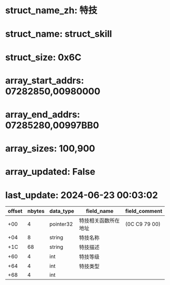# struct_name_zh: 特技
# struct_name: struct_skill
# struct_size: 0x6C
# array_start_addrs: 07282850,00980000
# array_end_addrs: 07285280,00997BB0
# array_sizes: 100,900
# array_updated: False
# last_update: 2024-06-23 00:03:02

| offset | nbytes | data_type | field_name           | field_comment |
| ------ | ------ | --------- | -------------------- | ------------- |
| +00    | 4      | pointer32 | 特技相关函数所在地址 | (0C C9 79 00) |
| +04    | 8      | string    | 特技名称             |               |
| +1C    | 68     | string    | 特技描述             |               |
| +60    | 4      | int       | 特技等级             |               |
| +64    | 4      | int       | 特技类型             |               |
| +68    | 4      | int       |                      |               |
